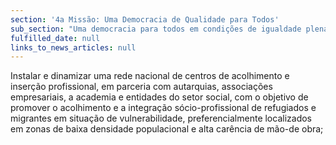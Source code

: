 ```yaml
---
section: '4a Missão: Uma Democracia de Qualidade para Todos'
sub_section: "Uma democracia para todos em condições de igualdade plena"
fulfilled_date: null
links_to_news_articles: null
---
```


Instalar e dinamizar uma rede nacional de centros de acolhimento e inserção profissional, em parceria com autarquias, associações empresariais, a academia e entidades do setor social, com o objetivo de promover o acolhimento e a integração sócio-profissional de refugiados e migrantes em situação de vulnerabilidade, preferencialmente localizados em zonas de baixa densidade populacional e alta carência de mão-de obra;